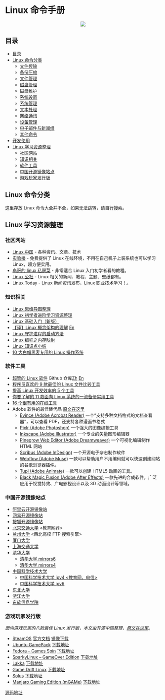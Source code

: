 # Linux 命令手册

<p align="center">
    <img src="https://cdn.superwen.cn/wiki/banner.svg">
</p>

## 目录

-   [目录](#目录)
-   [Linux 命令分类](#linux命令分类)
    -   [文件传输](#文件传输)
    -   [备份压缩](#备份压缩)
    -   [文件管理](#文件管理)
    -   [磁盘管理](#磁盘管理)
    -   [磁盘维护](#磁盘维护)
    -   [系统设置](#系统设置)
    -   [系统管理](#系统管理)
    -   [文本处理](#文本处理)
    -   [网络通讯](#网络通讯)
    -   [设备管理](#设备管理)
    -   [电子邮件与新闻组](#电子邮件与新闻组)
    -   [其他命令](#其他命令)
-   [开发使用](#开发使用)
-   [Linux 学习资源整理](#linux学习资源整理)
    -   [社区网站](#社区网站)
    -   [知识相关](#知识相关)
    -   [软件工具](#软件工具)
    -   [中国开源镜像站点](#中国开源镜像站点)
    -   [游戏玩家发行版](#游戏玩家发行版)

## Linux 命令分类

这里存放 Linux 命令大全并不全，如果无法跳转，请自行搜索。

<Linux/>

## Linux 学习资源整理

### 社区网站

-   [Linux 中国](https://linux.cn/) - 各种资讯、文章、技术
-   [实验楼](https://www.shiyanlou.com/) - 免费提供了 Linux 在线环境，不用在自己机子上装系统也可以学习 Linux，超方便实用。
-   [鸟哥的 linux 私房菜](http://linux.vbird.org/) - 非常适合 Linux 入门初学者看的教程。
-   [Linux 公社](http://www.linuxidc.com/) - Linux 相关的新闻、教程、主题、壁纸都有。
-   [Linux Today](http://www.linuxde.net) - Linux 新闻资讯发布，Linux 职业技术学习！。

### 知识相关

-   [Linux 思维导图整理](http://www.jianshu.com/p/59f759207862)
-   [Linux 初学者进阶学习资源整理](http://www.jianshu.com/p/fe2a790b41eb)
-   [Linux 基础入门（新版）](https://www.shiyanlou.com/courses/1)
-   [【译】Linux 概念架构的理解](http://www.jianshu.com/p/c5ae8f061cfe) [En](http://oss.org.cn/ossdocs/linux/kernel/a1/index.html)
-   [Linux 守护进程的启动方法](http://www.ruanyifeng.com/blog/2016/02/linux-daemon.html)
-   [Linux 编程之内存映射](https://www.shiyanlou.com/questions/2992)
-   [Linux 知识点小结](https://blog.huachao.me/2016/1/Linux%E7%9F%A5%E8%AF%86%E7%82%B9%E5%B0%8F%E7%BB%93/)
-   [10 大白帽黑客专用的 Linux 操作系统](https://linux.cn/article-6971-1.html)

### 软件工具

-   [超赞的 Linux 软件](https://www.gitbook.com/book/alim0x/awesome-linux-software-zh_cn/details) Github 仓库[Zh](https://github.com/alim0x/Awesome-Linux-Software-zh_CN) [En](https://github.com/VoLuong/Awesome-Linux-Software)
-   [程序员喜欢的 9 款最佳的 Linux 文件比较工具](http://os.51cto.com/art/201607/513796.htm)
-   [提高 Linux 开发效率的 5 个工具](http://www.codeceo.com/article/5-linux-productivity-tools.html)
-   [你要了解的 11 款面向 Linux 系统的一流备份实用工具](http://os.51cto.com/art/201603/508027.htm)
-   [16 个很有用的在线工具](http://www.simlinux.com/archives/264.html)
-   Adobe 软件的最佳替代品 [原文在这里](https://linux.cn/article-8928-1.html)
    -   [Evince (Adobe Acrobat Reader)](https://wiki.gnome.org/Apps/Evince) 一个“支持多种文档格式的文档查看器”，可以查看 PDF，还支持各种漫画书格式
    -   [Pixlr (Adobe Photoshop)](https://pixlr.com/) 一个强大的图像编辑工具
    -   [Inkscape (Adobe Illustrator)](https://inkscape.org/zh/) 一个专业的矢量图形编辑器
    -   [Pinegrow Web Editor (Adobe Dreamweaver)](https://pinegrow.com/) 一个可视化编辑制作 HTML 网站
    -   [Scribus (Adobe InDesign)](https://www.scribus.net/) 一个开源电子杂志制作软件
    -   [Webflow (Adobe Muse)](https://webflow.com/) 一款可以帮助用户不用编码就可以快速创建网站的谷歌浏览器插件。
    -   [Tupi (Adobe Animate)](http://www.maefloresta.com/portal/) 一款可以创建 HTML5 动画的工具。
    -   [Black Magic Fusion (Adobe After Effects)](https://www.blackmagicdesign.com) 一款先进的合成软件，广泛应用于视觉特效、广电影视设计以及 3D 动画设计等领域。

### 中国开源镜像站点

-   [阿里云开源镜像站](http://mirrors.aliyun.com/)
-   [网易开源镜像站](http://mirrors.163.com/)
-   [搜狐开源镜像站](http://mirrors.sohu.com/)
-   [北京交通大学](http://mirror.bjtu.edu.cn/) \<教育网荐\>
-   [兰州大学](http://mirror.lzu.edu.cn/) \<西北高校 FTP 搜索引擎\>
-   [厦门大学](http://mirrors.xmu.edu.cn/)
-   [上海交通大学](http://ftp.sjtu.edu.cn/)
-   [清华大学](http://mirrors.tuna.tsinghua.edu.cn/)
    -  [清华大学 mirrors6](http://mirrors6.tuna.tsinghua.edu.cn/)
    -  [清华大学 mirrors4](http://mirrors4.tuna.tsinghua.edu.cn/)
-   [中国科学技术大学](http://mirrors.ustc.edu.cn/)
    -   [中国科学技术大学 ipv4 <教育网、电信\>](http://ipv4.ustc.edu.cn/)
    -   [中国科学技术大学 ipv6](http://ipv6.ustc.edu.cn/)
-   [东北大学](http://mirror.neu.edu.cn/)
-   [浙江大学](http://mirrors.zju.edu.cn/)
-   [东软信息学院](http://mirrors.neusoft.edu.cn/)

### 游戏玩家发行版

_面向游戏玩家的八款最佳 Linux 发行版，本文由开源中国整理，[原文在这里](https://my.oschina.net/editorial-story/blog/888795)_。

-   [SteamOS](http://store.steampowered.com/livingroom/SteamOS/) [官方文档](http://store.steampowered.com/steamos/buildyourown) [镜像下载](http://repo.steampowered.com/download/)
-   [Ubuntu GamePack](https://ualinux.com/en/ubuntu-gamepack) [下载地址](https://ualinux.com/en/ubuntu-gamepack)
-   [Fedora – Games Spin](https://www.oschina.net/p/fedora_linux) [下载地址](https://labs.fedoraproject.org/en/games/)
-   [SparkyLinux – GameOver Edition](https://www.oschina.net/p/sparkylinux) [下载地址](https://sparkylinux.org/download/#special)
-   [Lakka](http://www.lakka.tv/) [下载地址](http://www.lakka.tv/disclaimer/)
-   [Game Drift Linux](http://gamedrift.org/) [下载地址](http://gamedrift.org/Download.html)
-   [Solus](https://solus-project.com) [下载地址](https://solus-project.com/download/)
-   [Manjaro Gaming Edition (mGAMe)](https://sourceforge.net/projects/mgame/) [下载地址](https://sourceforge.net/projects/mgame/)

[源码地址](https://github.com/jaywcjlove/linux-command)
